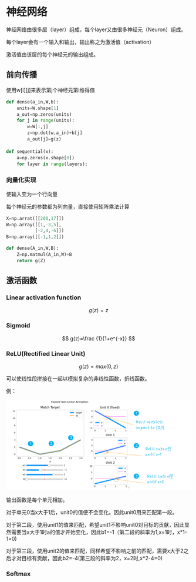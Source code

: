 # 神经网络

神经网络由很多层（layer）组成，每个layer又由很多神经元（Neuron）组成。

每个layer会有一个输入和输出，输出称之为激活值（activation）

激活值由该层的每个神经元的输出组成。

##  前向传播

使用w\[i]\[j]来表示第j个神经元第i维得值

```python
def dense(a_in,W,b):
    units=W.shape[1]
    a_out=np.zeros(units)
    for j in range(units):
        w=W[:,j]
        z=np.dot(w,a_in)+b[j]
        a_out[j]=g(z)
     
def sequential(x):
    a=np.zeros(x.shape[0])
    for layer in range(layers):
```

### 向量化实现

使输入变为一个行向量

每个神经元的参数都为列向量，直接使用矩阵乘法计算

```python
X=np.arrat([[200,17]])
W=np.array([[1,-3,5],
           [-2,4,-6]])
B=np.array([[-1,1,2]])
```

```python
def dense(A_in,W,B):
    Z=np.matmul(A_in,W)+B
    return g(Z)
```

## 激活函数

### Linear activation function

$$
g(z)=z
$$



### Sigmoid

$$
g(z)=\frac {1}{1+e^{-x}}
$$

### ReLU(Rectified Linear Unit)

$$
g(z)=max(0,z)
$$

可以使线性段拼接在一起以模拟复杂的非线性函数，折线函数。

例：

![image-20230203223754523](./%E7%A5%9E%E7%BB%8F%E7%BD%91%E7%BB%9C.assets/image-20230203223754523.png)

输出函数是每个单元相加。

对于单元0当x大于1后，unit0的值便不会变化。因此unit0用来匹配第一段。

对于第二段，使用unit1的值来匹配，希望unit1不影响unit0对目标的贡献，因此显然需要当x大于1时a的值才开始变化，因此b1=-1（第二段的斜率为1,x=1时，x*1-1=0)

对于第三段，使用unit2的值来匹配，同样希望不影响之前的匹配，需要x大于2之后才对目标有贡献，因此b2=-4(第三段的斜率为2，x=2时,x*2-4=0)

### Softmax
